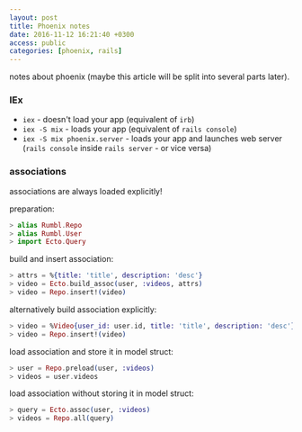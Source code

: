 ```yaml
---
layout: post
title: Phoenix notes
date: 2016-11-12 16:21:40 +0300
access: public
categories: [phoenix, rails]
---
```


notes about phoenix (maybe this article will be split into several parts later).

<!-- more -->

### IEx

- `iex` - doesn't load your app (equivalent of `irb`)
- `iex -S mix` - loads your app (equivalent of `rails console`)
- `iex -S mix phoenix.server` - loads your app and launches web server
  (`rails console` inside `rails server` - or vice versa)

### associations

associations are always loaded explicitly!

preparation:

```elixir
> alias Rumbl.Repo
> alias Rumbl.User
> import Ecto.Query
```

build and insert association:

```elixir
> attrs = %{title: 'title', description: 'desc'}
> video = Ecto.build_assoc(user, :videos, attrs)
> video = Repo.insert!(video)
```

alternatively build association explicitly:

```elixir
> video = %Video{user_id: user.id, title: 'title', description: 'desc'}
> video = Repo.insert!(video)
```

load association and store it in model struct:

```elixir
> user = Repo.preload(user, :videos)
> videos = user.videos
```

load association without storing it in model struct:

```elixir
> query = Ecto.assoc(user, :videos)
> videos = Repo.all(query)
```
